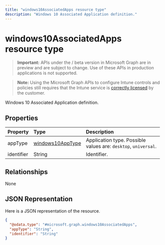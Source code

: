 ---title: "windows10AssociatedApps resource type"description: "Windows 10 Associated Application definition."---# windows10AssociatedApps resource type

> **Important:** APIs under the / beta version in Microsoft Graph are in preview and are subject to change. Use of these APIs in production applications is not supported.

> **Note:** Using the Microsoft Graph APIs to configure Intune controls and policies still requires that the Intune service is [correctly licensed](https://go.microsoft.com/fwlink/?linkid=839381) by the customer.

Windows 10 Associated Application definition.
## Properties
|Property|Type|Description|
|:---|:---|:---|
|appType|[windows10AppType](../resources/intune-deviceconfig-windows10apptype.md)|Application type. Possible values are: `desktop`, `universal`.|
|identifier|String|Identifier.|

## Relationships
None
## JSON Representation
Here is a JSON representation of the resource.
<!-- {
  "blockType": "resource",
  "@odata.type": "microsoft.graph.windows10AssociatedApps"
}
-->
``` json
{
  "@odata.type": "#microsoft.graph.windows10AssociatedApps",
  "appType": "String",
  "identifier": "String"
}
```





